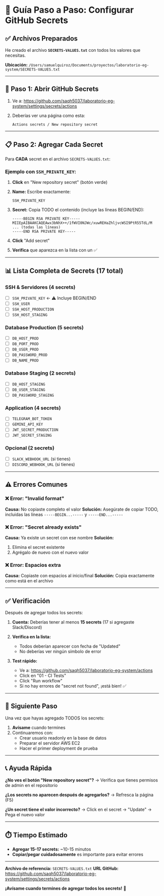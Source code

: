 # 🎯 Guía Paso a Paso: Configurar GitHub Secrets

## ✅ Archivos Preparados

He creado el archivo **`SECRETS-VALUES.txt`** con todos los valores que necesitas.

**Ubicación:** `/Users/samuelquiroz/Documents/proyectos/laboratorio-eg-system/SECRETS-VALUES.txt`

---

## 📝 Paso 1: Abrir GitHub Secrets

1. Ve a: https://github.com/saqh5037/laboratorio-eg-system/settings/secrets/actions

2. Deberías ver una página como esta:
   ```
   Actions secrets / New repository secret
   ```

---

## 📋 Paso 2: Agregar Cada Secret

Para **CADA** secret en el archivo `SECRETS-VALUES.txt`:

### Ejemplo con `SSH_PRIVATE_KEY`:

1. **Click** en "New repository secret" (botón verde)

2. **Name:** Escribe exactamente:
   ```
   SSH_PRIVATE_KEY
   ```

3. **Secret:** Copia TODO el contenido (incluye las líneas BEGIN/END):
   ```
   -----BEGIN RSA PRIVATE KEY-----
   MIIEpAIBAAKCAQEAwx3bNhX++/1fWVI0NJWc/xuwREHaZhljvcWSI9PtR55TdL/M
   ... (todas las líneas)
   -----END RSA PRIVATE KEY-----
   ```

4. **Click** "Add secret"

5. **Verifica** que aparezca en la lista con un ✅

---

## 📊 Lista Completa de Secrets (17 total)

### SSH & Servidores (4 secrets)
- [ ] `SSH_PRIVATE_KEY` ← ⚠️ Incluye BEGIN/END
- [ ] `SSH_USER`
- [ ] `SSH_HOST_PRODUCTION`
- [ ] `SSH_HOST_STAGING`

### Database Production (5 secrets)
- [ ] `DB_HOST_PROD`
- [ ] `DB_PORT_PROD`
- [ ] `DB_USER_PROD`
- [ ] `DB_PASSWORD_PROD`
- [ ] `DB_NAME_PROD`

### Database Staging (2 secrets)
- [ ] `DB_HOST_STAGING`
- [ ] `DB_USER_STAGING`
- [ ] `DB_PASSWORD_STAGING`

### Application (4 secrets)
- [ ] `TELEGRAM_BOT_TOKEN`
- [ ] `GEMINI_API_KEY`
- [ ] `JWT_SECRET_PRODUCTION`
- [ ] `JWT_SECRET_STAGING`

### Opcional (2 secrets)
- [ ] `SLACK_WEBHOOK_URL` (si tienes)
- [ ] `DISCORD_WEBHOOK_URL` (si tienes)

---

## ⚠️ Errores Comunes

### ❌ Error: "Invalid format"
**Causa:** No copiaste completo el valor
**Solución:** Asegúrate de copiar TODO, incluidas las líneas `-----BEGIN...-----` y `-----END...-----`

### ❌ Error: "Secret already exists"
**Causa:** Ya existe un secret con ese nombre
**Solución:**
1. Elimina el secret existente
2. Agrégalo de nuevo con el nuevo valor

### ❌ Error: Espacios extra
**Causa:** Copiaste con espacios al inicio/final
**Solución:** Copia exactamente como está en el archivo

---

## ✅ Verificación

Después de agregar todos los secrets:

1. **Cuenta:** Deberías tener al menos **15 secrets** (17 si agregaste Slack/Discord)

2. **Verifica en la lista:**
   - Todos deberían aparecer con fecha de "Updated"
   - No deberías ver ningún símbolo de error

3. **Test rápido:**
   - Ve a: https://github.com/saqh5037/laboratorio-eg-system/actions
   - Click en "01 - CI Tests"
   - Click "Run workflow"
   - Si no hay errores de "secret not found", ¡está bien! ✅

---

## 🚀 Siguiente Paso

Una vez que hayas agregado TODOS los secrets:

1. **Avísame** cuando termines
2. Continuaremos con:
   - Crear usuario readonly en la base de datos
   - Preparar el servidor AWS EC2
   - Hacer el primer deployment de prueba

---

## 📞 Ayuda Rápida

**¿No ves el botón "New repository secret"?**
→ Verifica que tienes permisos de admin en el repositorio

**¿Los secrets no aparecen después de agregarlos?**
→ Refresca la página (F5)

**¿Un secret tiene el valor incorrecto?**
→ Click en el secret → "Update" → Pega el nuevo valor

---

## ⏱️ Tiempo Estimado

- **Agregar 15-17 secrets:** ~10-15 minutos
- **Copiar/pegar cuidadosamente** es importante para evitar errores

---

**Archivo de referencia:** `SECRETS-VALUES.txt`
**URL GitHub:** https://github.com/saqh5037/laboratorio-eg-system/settings/secrets/actions

**¡Avísame cuando termines de agregar todos los secrets!** 🎯

